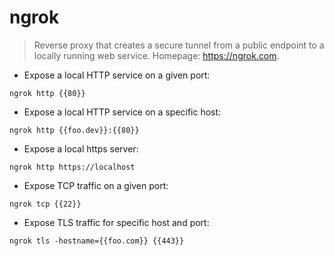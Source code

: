 # ngrok

> Reverse proxy that creates a secure tunnel from a public endpoint to a locally running web service.
> Homepage: <https://ngrok.com>.

- Expose a local HTTP service on a given port:

`ngrok http {{80}}`

- Expose a local HTTP service on a specific host:

`ngrok http {{foo.dev}}:{{80}}`

- Expose a local https server:

`ngrok http https://localhost`

- Expose TCP traffic on a given port:

`ngrok tcp {{22}}`

- Expose TLS traffic for specific host and port:

`ngrok tls -hostname={{foo.com}} {{443}}`
